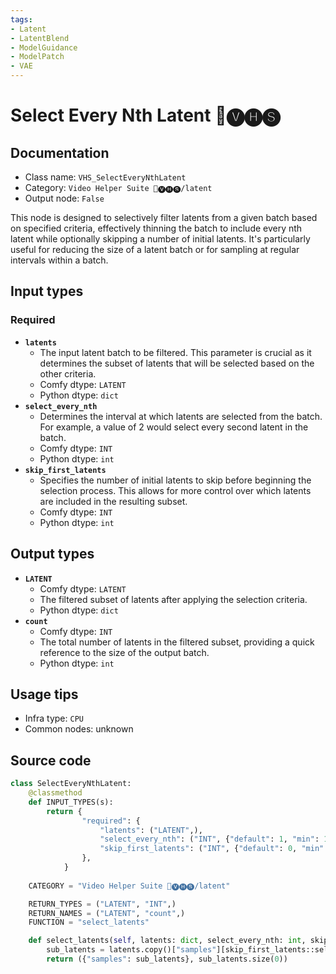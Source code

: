```yaml
---
tags:
- Latent
- LatentBlend
- ModelGuidance
- ModelPatch
- VAE
---
```


# Select Every Nth Latent 🎥🅥🅗🅢
## Documentation
- Class name: `VHS_SelectEveryNthLatent`
- Category: `Video Helper Suite 🎥🅥🅗🅢/latent`
- Output node: `False`

This node is designed to selectively filter latents from a given batch based on specified criteria, effectively thinning the batch to include every nth latent while optionally skipping a number of initial latents. It's particularly useful for reducing the size of a latent batch or for sampling at regular intervals within a batch.
## Input types
### Required
- **`latents`**
    - The input latent batch to be filtered. This parameter is crucial as it determines the subset of latents that will be selected based on the other criteria.
    - Comfy dtype: `LATENT`
    - Python dtype: `dict`
- **`select_every_nth`**
    - Determines the interval at which latents are selected from the batch. For example, a value of 2 would select every second latent in the batch.
    - Comfy dtype: `INT`
    - Python dtype: `int`
- **`skip_first_latents`**
    - Specifies the number of initial latents to skip before beginning the selection process. This allows for more control over which latents are included in the resulting subset.
    - Comfy dtype: `INT`
    - Python dtype: `int`
## Output types
- **`LATENT`**
    - Comfy dtype: `LATENT`
    - The filtered subset of latents after applying the selection criteria.
    - Python dtype: `dict`
- **`count`**
    - Comfy dtype: `INT`
    - The total number of latents in the filtered subset, providing a quick reference to the size of the output batch.
    - Python dtype: `int`
## Usage tips
- Infra type: `CPU`
- Common nodes: unknown


## Source code
```python
class SelectEveryNthLatent:
    @classmethod
    def INPUT_TYPES(s):
        return {
                "required": {
                    "latents": ("LATENT",),
                    "select_every_nth": ("INT", {"default": 1, "min": 1, "max": BIGMAX, "step": 1}),
                    "skip_first_latents": ("INT", {"default": 0, "min": 0, "max": BIGMAX, "step": 1}),
                },
            }
    
    CATEGORY = "Video Helper Suite 🎥🅥🅗🅢/latent"

    RETURN_TYPES = ("LATENT", "INT",)
    RETURN_NAMES = ("LATENT", "count",)
    FUNCTION = "select_latents"

    def select_latents(self, latents: dict, select_every_nth: int, skip_first_latents: int):
        sub_latents = latents.copy()["samples"][skip_first_latents::select_every_nth]
        return ({"samples": sub_latents}, sub_latents.size(0))

```
